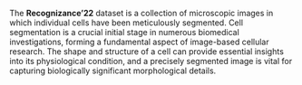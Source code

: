 The **Recognizance’22** dataset is a collection of microscopic images in which individual cells have been meticulously segmented. Cell segmentation is a crucial initial stage in numerous biomedical investigations, forming a fundamental aspect of image-based cellular research. The shape and structure of a cell can provide essential insights into its physiological condition, and a precisely segmented image is vital for capturing biologically significant morphological details.
